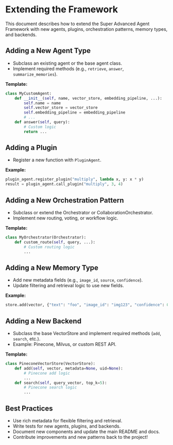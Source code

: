 # Extending the Framework

This document describes how to extend the Super Advanced Agent Framework with new agents, plugins, orchestration patterns, memory types, and backends.

## Adding a New Agent Type
- Subclass an existing agent or the base agent class.
- Implement required methods (e.g., `retrieve`, `answer`, `summarize_memories`).

**Template:**
```python
class MyCustomAgent:
    def __init__(self, name, vector_store, embedding_pipeline, ...):
        self.name = name
        self.vector_store = vector_store
        self.embedding_pipeline = embedding_pipeline
        # ...
    def answer(self, query):
        # Custom logic
        return ...
```

## Adding a Plugin
- Register a new function with `PluginAgent`.

**Example:**
```python
plugin_agent.register_plugin("multiply", lambda x, y: x * y)
result = plugin_agent.call_plugin("multiply", 3, 4)
```

## Adding a New Orchestration Pattern
- Subclass or extend the Orchestrator or CollaborationOrchestrator.
- Implement new routing, voting, or workflow logic.

**Template:**
```python
class MyOrchestrator(Orchestrator):
    def custom_route(self, query, ...):
        # Custom routing logic
        ...
```

## Adding a New Memory Type
- Add new metadata fields (e.g., `image_id`, `source`, `confidence`).
- Update filtering and retrieval logic to use new fields.

**Example:**
```python
store.add(vector, {"text": "foo", "image_id": "img123", "confidence": 0.9})
```

## Adding a New Backend
- Subclass the base VectorStore and implement required methods (`add`, `search`, etc.).
- Example: Pinecone, Milvus, or custom REST API.

**Template:**
```python
class PineconeVectorStore(VectorStore):
    def add(self, vector, metadata=None, uid=None):
        # Pinecone add logic
        ...
    def search(self, query_vector, top_k=5):
        # Pinecone search logic
        ...
```

## Best Practices
- Use rich metadata for flexible filtering and retrieval.
- Write tests for new agents, plugins, and backends.
- Document new components and update the main README and docs.
- Contribute improvements and new patterns back to the project!